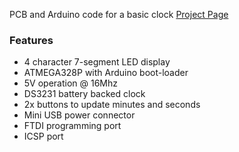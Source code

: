 PCB and Arduino code for a basic clock
<a href="http://www.deluxecapacitor.com/projects/view/1" id='project-link'>Project Page</a>

### Features

- 4 character 7-segment LED display
- ATMEGA328P with Arduino boot-loader
- 5V operation @ 16Mhz
- DS3231 battery backed clock
- 2x buttons to update minutes and seconds
- Mini USB power connector
- FTDI programming port
- ICSP port
